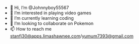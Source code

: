 - 👋 Hi, I’m @Johnnyboy55567
- 👀 I’m interested in playing video games
- 🌱 I’m currently learning coding
- 💞️ I’m looking to collaborate on Pokemon
- 📫 How to reach me stanfj30@apps.limashawnee.com/yumum7393@gmail.com

<!---
Johnnyboy55567/Johnnyboy55567 is a ✨ special ✨ repository because its `README.md` (this file) appears on your GitHub profile.
You can click the Preview link to take a look at your changes.
--->
